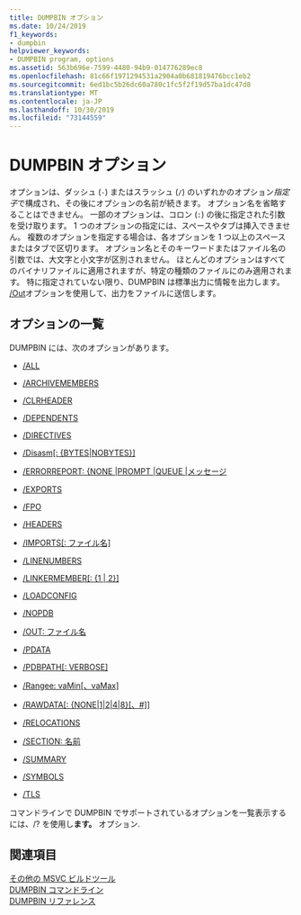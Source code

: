 ```yaml
---
title: DUMPBIN オプション
ms.date: 10/24/2019
f1_keywords:
- dumpbin
helpviewer_keywords:
- DUMPBIN program, options
ms.assetid: 563b696e-7599-4480-94b9-014776289ec8
ms.openlocfilehash: 81c66f1971294531a2904a0b681819476bcc1eb2
ms.sourcegitcommit: 6ed1bc5b26dc60a780c1fc5f2f19d57ba1dc47d8
ms.translationtype: MT
ms.contentlocale: ja-JP
ms.lasthandoff: 10/30/2019
ms.locfileid: "73144559"
---
```

# <a name="dumpbin-options"></a>DUMPBIN オプション

オプションは、ダッシュ (`-`) またはスラッシュ (`/`) のいずれかのオプション*指定子*で構成され、その後にオプションの名前が続きます。 オプション名を省略することはできません。 一部のオプションは、コロン (`:`) の後に指定された引数を受け取ります。 1 つのオプションの指定には、スペースやタブは挿入できません。 複数のオプションを指定する場合は、各オプションを 1 つ以上のスペースまたはタブで区切ります。 オプション名とそのキーワードまたはファイル名の引数では、大文字と小文字が区別されません。 ほとんどのオプションはすべてのバイナリファイルに適用されますが、特定の種類のファイルにのみ適用されます。 特に指定されていない限り、DUMPBIN は標準出力に情報を出力します。 [/Out](out-dumpbin.md)オプションを使用して、出力をファイルに送信します。

## <a name="options-list"></a>オプションの一覧

DUMPBIN には、次のオプションがあります。

- [/ALL](all.md)

- [/ARCHIVEMEMBERS](archivemembers.md)

- [/CLRHEADER](clrheader.md)

- [/DEPENDENTS](dependents.md)

- [/DIRECTIVES](directives.md)

- [/Disasm\[: {BYTES\|NOBYTES}\]](disasm.md)

- [/ERRORREPORT: {NONE |PROMPT |QUEUE |メッセージ](errorreport-dumpbin-exe.md)

- [/EXPORTS](dash-exports.md)

- [/FPO](fpo.md)

- [/HEADERS](headers.md)

- [/IMPORTS\[: ファイル名\]](imports-dumpbin.md)

- [/LINENUMBERS](linenumbers.md)

- [/LINKERMEMBER\[: {1 | 2}\]](linkermember.md)

- [/LOADCONFIG](loadconfig.md)

- [/NOPDB](nopdb.md)

- [/OUT: ファイル名](out-dumpbin.md)

- [/PDATA](pdata.md)

- [/PDBPATH\[: VERBOSE\]](pdbpath.md)

- [/Rangee: vaMin\[、vaMax\]](range.md)

- [/RAWDATA\[: {NONE\|1\|2\|4\|8}\[、#\]\]](rawdata.md)

- [/RELOCATIONS](relocations.md)

- [/SECTION: 名前](section-dumpbin.md)

- [/SUMMARY](summary.md)

- [/SYMBOLS](symbols.md)

- [/TLS](tls.md)

コマンドラインで DUMPBIN でサポートされているオプションを一覧表示するには、/? を使用し**ます。** オプション.

## <a name="see-also"></a>関連項目

[その他の MSVC ビルドツール](c-cpp-build-tools.md)\
[DUMPBIN コマンドライン](dumpbin-command-line.md)\
[DUMPBIN リファレンス](dumpbin-reference.md)
